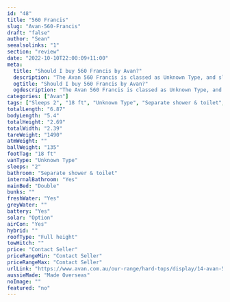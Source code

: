 ```yaml
---
id: "48"
title: "560 Francis"
slug: "Avan-560-Francis"
draft: "false"
author: "Sean"
seealsolinks: "1"
section: "review"
date: "2022-10-10T22:00:09+11:00"
meta:
  title: "Should I buy 560 Francis by Avan?"
  description: "The Avan 560 Francis is classed as Unknown Type, and sleeps 2 people. It is Made Overseas and comes in at 18 ft. It generally has Separate shower & toilet."
  ogtitle: "Should I buy 560 Francis by Avan?"
  ogdescription: "The Avan 560 Francis is classed as Unknown Type, and sleeps 2 people. It is Made Overseas and comes in at 18 ft. It generally has Separate shower & toilet."
categories: ["Avan"]
tags: ["Sleeps 2", "18 ft", "Unknown Type", "Separate shower & toilet", "Full height", "Price Unknown", "Made Overseas"]
totalLength: "6.87"
bodyLength: "5.4"
totalHeight: "2.69"
totalWidth: "2.39"
tareWeight: "1490"
atmWeight: ""
ballWeight: "135"
footTag: "18 ft"
vanType: "Unknown Type"
sleeps: "2"
bathroom: "Separate shower & toilet"
internalBathroom: "Yes"
mainBed: "Double"
bunks: ""
freshWater: "Yes"
greyWater: ""
battery: "Yes"
solar: "Option"
airCon: "Yes"
hybrid: ""
roofType: "Full height"
towHitch: ""
price: "Contact Seller"
priceRangeMin: "Contact Seller"
priceRangeMax: "Contact Seller"
urlLink: "https://www.avan.com.au/our-range/hard-tops/display/14-avan-500-series-hardtop"
aussieMade: "Made Overseas"
noImage: ""
featured: "no"
---
```

